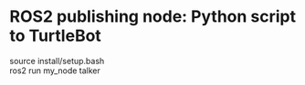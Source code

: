 # ROS2 publishing node: Python script to TurtleBot
source install/setup.bash <br />
ros2 run my_node talker
